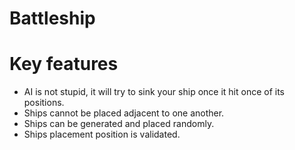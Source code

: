 # Battleship

# Key features
- AI is not stupid, it will try to sink your ship once it hit once of its positions.
- Ships cannot be placed adjacent to one another.
- Ships can be generated and placed randomly.
- Ships placement position is validated.